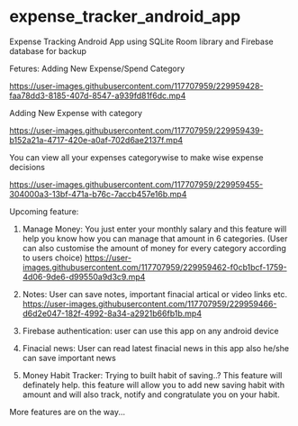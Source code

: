 # expense_tracker_android_app

Expense Tracking Android App using SQLite Room library and Firebase database for backup

Fetures:
Adding New Expense/Spend Category


https://user-images.githubusercontent.com/117707959/229959428-faa78dd3-8185-407d-8547-a939fd81f6dc.mp4


Adding New Expense with category


https://user-images.githubusercontent.com/117707959/229959439-b152a21a-4717-420e-a0af-702d6ae2137f.mp4


You can view all your expenses categorywise to make wise expense decisions


https://user-images.githubusercontent.com/117707959/229959455-304000a3-13bf-471a-b76c-7accb457e16b.mp4



Upcoming feature:
1. Manage Money: You just enter your monthly salary and this feature will help you know how you can manage that amount in 6 categories.
(User can also customise the amount of money for every category according to users choice)
https://user-images.githubusercontent.com/117707959/229959462-f0cb1bcf-1759-4d06-9de6-d99550a9d3c9.mp4

2. Notes: User can save notes, important finacial artical or video links etc.
https://user-images.githubusercontent.com/117707959/229959466-d6d2e047-182f-4992-8a34-a2921b66fb1b.mp4

3. Firebase authentication: user can use this app on any android device

4. Finacial news: User can read latest finacial news in this app also he/she can save important news

5. Money Habit Tracker: Trying to built habit of saving..? 
This feature will definately help. this feature will allow you to add new saving habit with amount and will also track, notify and congratulate you on your habit.

More features are on the way...


